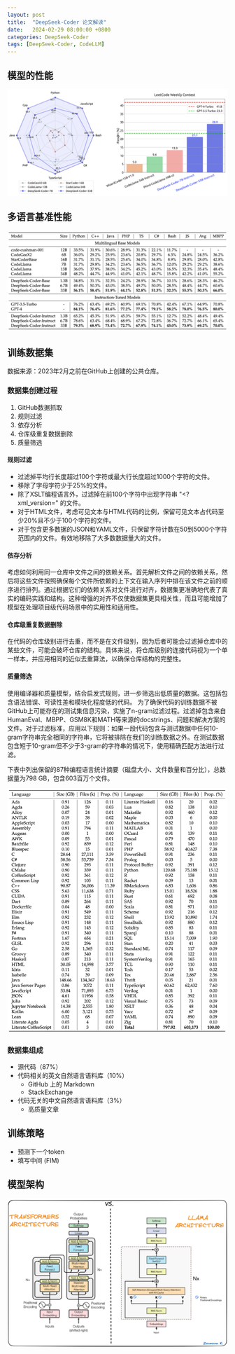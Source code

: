 ```yaml
---
layout: post
title:  "DeepSeek-Coder 论文解读"
date:   2024-02-29 08:00:00 +0800
categories: DeepSeek-Coder
tags: [DeepSeek-Coder, CodeLLM]
---
```


## 模型的性能
![](/images/2024/DeepSeek/The-Performance-of-DeepSeek-Coder.png)

## 多语言基准性能
![](/images/2024/DeepSeek/Performance-of-approaches-on-the-Multilingual-HumanEval-and-MBPP-Benchmarks.png)

## 训练数据集
数据来源：2023年2月之前在GitHub上创建的公共仓库。

### 数据集创建过程

1. GitHub数据抓取
2. 规则过滤
3. 依存分析
4. 仓库级重复数据删除
5. 质量筛选

#### 规则过滤
- 过滤掉平均行长度超过100个字符或最大行长度超过1000个字符的文件。
- 移除了字母字符少于25%的文件。
- 除了XSLT编程语言外，过滤掉在前100个字符中出现字符串 "<?xml_version=" 的文件。
- 对于HTML文件，考虑可见文本与HTML代码的比例，保留可见文本占代码至少20%且不少于100个字符的文件。
- 对于包含更多数据的JSON和YAML文件，只保留字符计数在50到5000个字符范围内的文件。有效地移除了大多数数据量大的文件。

#### 依存分析
考虑如何利用同一仓库中文件之间的依赖关系。首先解析文件之间的依赖关系，然后将这些文件按照确保每个文件所依赖的上下文在输入序列中排在该文件之前的顺序进行排列。通过根据它们的依赖关系对文件进行对齐，数据集更准确地代表了真实的编码实践和结构。这种增强的对齐不仅使数据集更具相关性，而且可能增加了模型在处理项目级代码场景中的实用性和适用性。

#### 仓库级重复数据删除
在代码的仓库级别进行去重，而不是在文件级别，因为后者可能会过滤掉仓库中的某些文件，可能会破坏仓库的结构。具体来说，将仓库级别的连接代码视为一个单一样本，并应用相同的近似去重算法，以确保仓库结构的完整性。

#### 质量筛选
使用编译器和质量模型，结合启发式规则，进一步筛选出低质量的数据。这包括包含语法错误、可读性差和模块化程度低的代码。
为了确保代码的训练数据不被GitHub上可能存在的测试集信息污染，实施了n-gram过滤过程。过滤掉包含来自HumanEval、MBPP、GSM8K和MATH等来源的docstrings、问题和解决方案的文件。对于过滤标准，应用以下规则：如果一段代码包含与测试数据中任何10-gram字符串完全相同的字符串，它将被排除在我们的训练数据之外。在测试数据包含短于10-gram但不少于3-gram的字符串的情况下，使用精确匹配方法进行过滤。

下表中列出保留的87种编程语言统计摘要（磁盘大小、文件数量和百分比），总数据量为798 GB，包含603百万个文件。

![](/images/2024/DeepSeek/A-summary-of-the-cleaned-training-data-for-the-selected-programming-languages.png)

### 数据集组成
- 源代码（87%）
- 代码相关的英文自然语言语料库（10%）
    - GitHub 上的 Markdown
    - StackExchange
- 代码无关的中文自然语言语料库（3%）
    - 高质量文章

## 训练策略
- 预测下一个token
- 填写中间 (FIM)

## 模型架构
![](/images/2024/DeepSeek/Transformers-Architecture.png)
